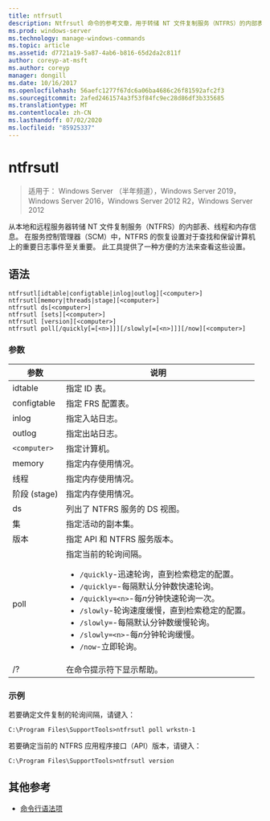 ```yaml
---
title: ntfrsutl
description: Ntfrsutl 命令的参考文章，用于转储 NT 文件复制服务（NTFRS）的内部表、线程和内存信息。
ms.prod: windows-server
ms.technology: manage-windows-commands
ms.topic: article
ms.assetid: d7721a19-5a87-4ab6-b816-65d2da2c811f
author: coreyp-at-msft
ms.author: coreyp
manager: dongill
ms.date: 10/16/2017
ms.openlocfilehash: 56aefc1277f67dc6a06ba4686c26f81592afc2f3
ms.sourcegitcommit: 2afed2461574a3f53f84fc9ec28d86df3b335685
ms.translationtype: MT
ms.contentlocale: zh-CN
ms.lasthandoff: 07/02/2020
ms.locfileid: "85925337"
---
```

# <a name="ntfrsutl"></a>ntfrsutl

> 适用于： Windows Server （半年频道），Windows Server 2019，Windows Server 2016，Windows Server 2012 R2，Windows Server 2012

从本地和远程服务器转储 NT 文件复制服务（NTFRS）的内部表、线程和内存信息。 在服务控制管理器（SCM）中，NTFRS 的恢复设置对于查找和保留计算机上的重要日志事件至关重要。 此工具提供了一种方便的方法来查看这些设置。

## <a name="syntax"></a>语法

```
ntfrsutl[idtable|configtable|inlog|outlog][<computer>]
ntfrsutl[memory|threads|stage][<computer>]
ntfrsutl ds[<computer>]
ntfrsutl [sets][<computer>]
ntfrsutl [version][<computer>]
ntfrsutl poll[/quickly[=[<n>]]][/slowly[=[<n>]]][/now][<computer>]
```

### <a name="parameters"></a>参数

| 参数 | 说明 |
| --------- | ----------- |
| idtable | 指定 ID 表。 |
| configtable | 指定 FRS 配置表。 |
| inlog | 指定入站日志。 |
| outlog | 指定出站日志。 |
| `<computer>` | 指定计算机。 |
| memory | 指定内存使用情况。 |
| 线程 | 指定内存使用情况。 |
| 阶段 (stage) | 指定内存使用情况。 |
| ds | 列出了 NTFRS 服务的 DS 视图。 |
| 集 | 指定活动的副本集。 |
| 版本 | 指定 API 和 NTFRS 服务版本。 |
| poll | 指定当前的轮询间隔。<ul><li>`/quickly`-迅速轮询，直到检索稳定的配置。</li><li>`/quickly=`-每隔默认分钟数快速轮询。</li><li>`/quickly=<n>`-每*n*分钟快速轮询一次。</li><li>`/slowly`-轮询速度缓慢，直到检索稳定的配置。</li><li>`/slowly=`-每隔默认分钟数缓慢轮询。</li><li>`/slowly=<n>`-每*n*分钟轮询缓慢。</li><li>`/now`-立即轮询。</li></ul>|
| /? | 在命令提示符下显示帮助。 |

### <a name="examples"></a>示例

若要确定文件复制的轮询间隔，请键入：

```
C:\Program Files\SupportTools>ntfrsutl poll wrkstn-1
```

若要确定当前的 NTFRS 应用程序接口（API）版本，请键入：

```
C:\Program Files\SupportTools>ntfrsutl version
```

## <a name="additional-references"></a>其他参考

- [命令行语法项](command-line-syntax-key.md)
